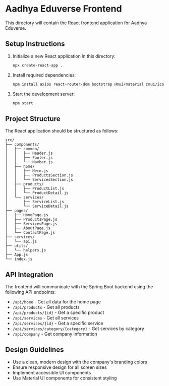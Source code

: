 # Aadhya Eduverse Frontend

This directory will contain the React frontend application for Aadhya Eduverse.

## Setup Instructions

1. Initialize a new React application in this directory:
   ```bash
   npx create-react-app .
   ```

2. Install required dependencies:
   ```bash
   npm install axios react-router-dom bootstrap @mui/material @mui/icons-material
   ```

3. Start the development server:
   ```bash
   npm start
   ```

## Project Structure

The React application should be structured as follows:

```
src/
├── components/
│   ├── common/
│   │   ├── Header.js
│   │   ├── Footer.js
│   │   └── Navbar.js
│   ├── home/
│   │   ├── Hero.js
│   │   ├── ProductsSection.js
│   │   └── ServicesSection.js
│   ├── products/
│   │   ├── ProductList.js
│   │   └── ProductDetail.js
│   └── services/
│       ├── ServiceList.js
│       └── ServiceDetail.js
├── pages/
│   ├── HomePage.js
│   ├── ProductsPage.js
│   ├── ServicesPage.js
│   ├── AboutPage.js
│   └── ContactPage.js
├── services/
│   └── api.js
├── utils/
│   └── helpers.js
├── App.js
└── index.js
```

## API Integration

The frontend will communicate with the Spring Boot backend using the following API endpoints:

- `/api/home` - Get all data for the home page
- `/api/products` - Get all products
- `/api/products/{id}` - Get a specific product
- `/api/services` - Get all services
- `/api/services/{id}` - Get a specific service
- `/api/services/category/{category}` - Get services by category
- `/api/company` - Get company information

## Design Guidelines

- Use a clean, modern design with the company's branding colors
- Ensure responsive design for all screen sizes
- Implement accessible UI components
- Use Material UI components for consistent styling